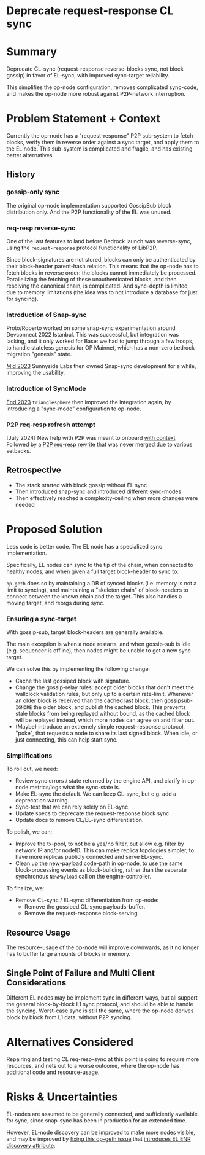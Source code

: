 # Deprecate request-response CL sync

# Summary

Deprecate CL-sync (request-response reverse-blocks sync, not block gossip)
in favor of EL-sync, with improved sync-target reliability.

This simplifies the op-node configuration, removes complicated sync-code,
and makes the op-node more robust against P2P-network interruption.

# Problem Statement + Context

Currently the op-node has a "request-response" P2P sub-system to fetch blocks,
verify them in reverse order against a sync target, and apply them to the EL node.
This sub-system is complicated and fragile, and has existing better alternatives.

## History

### gossip-only sync

The original op-node implementation supported GossipSub block distribution only.
And the P2P functionality of the EL was unused.

### req-resp reverse-sync

One of the last features to land before Bedrock launch was reverse-sync,
using the `request-response` protocol functionality of LibP2P.

Since block-signatures are not stored, blocks can only be authenticated by their block-header parent-hash relation.
This means that the op-node has to fetch blocks in reverse order: the blocks cannot immediately be processed.
Parallelizing the fetching of these unauthenticated blocks, and then resolving the canonical chain, is complicated.
And sync-depth is limited, due to memory limitations (the idea was to not introduce a database for just for syncing).

### Introduction of Snap-sync

Proto/Roberto worked on some snap-sync experimentation around Devconnect 2022 Istanbul.
This was successful, but integration was lacking, and it only worked for Base:
we had to jump through a few hoops, to handle stateless genesis for OP Mainnet,
which has a non-zero bedrock-migration "genesis" state.

[Mid 2023](https://github.com/ethereum-optimism/op-geth/pull/105) Sunnyside Labs then
owned Snap-sync development for a while, improving the usability.

### Introduction of SyncMode

[End 2023](https://github.com/ethereum-optimism/optimism/pull/8333) `trianglesphere` then improved the
integration again, by introducing a "sync-mode" configuration to op-node.

### P2P req-resp refresh attempt

[July 2024] New help with P2P was meant to onboard
[with context](https://www.notion.so/oplabs/op-node-P2P-context-b806628dd29c45acbe69dac2b02c63fb)
Followed by [a P2P req-resp rewrite](https://github.com/ethereum-optimism/optimism/pull/11781) that was never merged
due to various setbacks.

## Retrospective

- The stack started with block gossip without EL sync
- Then introduced snap-sync and introduced different sync-modes
- Then effectively reached a complexity-ceiling when more changes were needed

# Proposed Solution

Less code is better code.
The EL node has a specialized sync implementation.

Specifically, EL nodes can sync to the tip of the chain, when connected to healthy nodes,
and when given a full target block-header to sync to.

`op-geth` does so by maintaining a DB of synced blocks (i.e. memory is not a limit to syncing),
and maintaining a "skeleton chain" of block-headers to connect between the known chain and the target.
This also handles a moving target, and reorgs during sync.

### Ensuring a sync-target

With gossip-sub, target block-headers are generally available.

The main exception is when a node restarts, and when gossip-sub is idle (e.g. sequencer is offline),
then nodes might be unable to get a new sync-target.

We can solve this by implementing the following change:
- Cache the last gossiped block with signature.
- Change the gossip-relay rules:
  accept older blocks that don't meet the wallclock validation rules, but only up to a certain rate-limit.
  Whenever an older block is received than the cached last block,
  then gossipsub-`IGNORE` the older block, and publish the cached block.
  This prevents stale blocks from being replayed without bound,
  as the cached block will be replayed instead, which more nodes can agree on and filter out.
- (Maybe) introduce an extremely simple request-response protocol,
  "poke", that requests a node to share its last signed block.
  When idle, or just connecting, this can help start sync.

### Simplifications

To roll out, we need:
- Review sync errors / state returned by the engine API,
  and clarify in op-node metrics/logs what the sync-state is.
- Make EL-sync the default. We can keep CL-sync, but e.g. add a deprecation warning.
- Sync-test that we can rely solely on EL-sync.
- Update specs to deprecate the request-response block sync.
- Update docs to remove CL/EL-sync differentiation.

To polish, we can:
- Improve the tx-pool, to not be a yes/no filter, but allow e.g. filter by network IP and/or nodeID.
  This can make replica topologies simpler, to have more replicas publicly connected and serve EL-sync.
- Clean up the new-payload code-path in op-node, to use the same block-processing events as block-building,
  rather than the separate synchronous `NewPayload` call on the engine-controller.

To finalize, we:
- Remove CL-sync / EL-sync differentiation from op-node:
  - Remove the gossiped CL-sync payloads-buffer.
  - Remove the request-response block-serving.

## Resource Usage

The resource-usage of the op-node will improve downwards,
as it no longer has to buffer large amounts of blocks in memory.

## Single Point of Failure and Multi Client Considerations

Different EL nodes may be implement sync in different ways,
but all support the general block-by-block L1 sync protocol, and should be able to handle the syncing.
Worst-case sync is still the same, where the op-node derives block by block from L1 data, without P2P syncing.

# Alternatives Considered

Repairing and testing CL req-resp-sync at this point is going to require more resources,
and nets out to a worse outcome, where the op-node has additional code and resource-usage.

# Risks & Uncertainties

EL-nodes are assumed to be generally connected, and sufficiently available for sync,
since snap-sync has been in production for an extended time.

However, EL-node discovery can be improved to make more nodes visible,
and may be improved by [fixing this op-geth issue](https://github.com/ethereum-optimism/op-geth/issues/326)
that [introduces EL ENR discovery attribute](https://github.com/ethereum-optimism/specs/pull/150).

